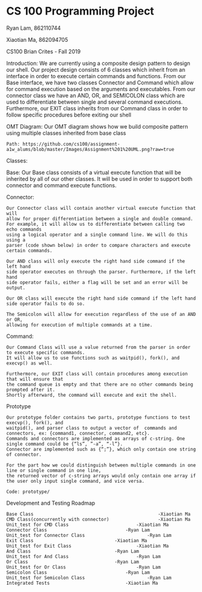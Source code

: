 # CS 100 Programming Project
Ryan Lam, 862110744	                                                                                            		

Xiaotian Ma, 862094705                                                            						

CS100 Brian Crites - Fall 2019

Introduction:
	We are currently using a composite design pattern to design our shell. 
Our project design consists of 6 classes which inherit from an interface in 
order to execute certain commands and functions. From our Base interface, 
we have two classes Connector and Command which allow for command execution 
based on the arguments and executables. From our connector class we have an 
AND, OR, and SEMICOLON class which are used to differentiate between single 
and several command executions. Furthermore, our EXIT class inherits from our 
Command class in order to follow specific procedures before exiting our shell


OMT Diagram:
	Our OMT diagram shows how we build composite pattern using multiple classes
inherited from base class

	Path: https://github.com/cs100/assignment-a1w_alums/blob/master/Images/Assignment%201%20UML.png?raw=true

Classes: 
	
Base:
	Our Base class consists of a virtual execute function that will be inherited 
	by all of our other classes. It will be used in order to support both connector and command execute functions. 

Connector:

	Our Connector class will contain another virtual execute function that will 
	allow for proper differentiation between a single and double command. 
	For example, it will allow us to differentiate between calling two echo commands 
	using a logical operator and a single command line. We will do this using a 
	parser (code shown below) in order to compare characters and execute certain commands. 

	Our AND class will only execute the right hand side command if the left hand 
	side operator executes on through the parser. Furthermore, if the left hand 
	side operator fails, either a flag will be set and an error will be output.

	Our OR class will execute the right hand side command if the left hand side operator fails to do so. 

	The Semicolon will allow for execution regardless of the use of an AND or OR, 
	allowing for execution of multiple commands at a time. 

Command:
	
	Our Command Class will use a value returned from the parser in order to execute specific commands.
	It will allow us to use functions such as waitpid(), fork(), and execvp() as well. 

 	Furthermore, our EXIT class will contain procedures among execution that will ensure that 
	the command queue is empty and that there are no other commands being prompted after it. 
	Shortly afterward, the command will execute and exit the shell. 

Prototype

	Our prototype folder contains two parts, prototype functions to test execvp(), fork(), and 
	waitpid(), and parser class to output a vector of  commands and connectors, ex: {command1, connector, command2, etc}. 
	Commands and connectors are implemented as arrays of c-string. One single command could be {“ls”, ”-a”, “-l”}. 
	Connector are implemented such as {“;”}, which only contain one string of connector. 

	For the part how we could distinguish between multiple commands in one line or single command in one line, 
	the returned vector of c-string arrays would only contain one array if the user only input single command, and vice versa. 

	Code: prototype/


Development and Testing Roadmap

	Base Class                                 				-Xiaotian Ma
	CMD Class(concurrently with connector)					-Xiaotian Ma
	Unit_test for CMD Class							-Xiaotian Ma
	Connector Class								-Ryan Lam
	Unit_test for Connector Class						-Ryan Lam
	Exit Class								-Xiaotian Ma
	Unit_test for Exit Class						-Xiaotian Ma
	And Class								-Ryan Lam
	Unit_test for And Class							-Ryan Lam
	Or Class								-Ryan Lam
	Unit_test for Or Class							-Ryan Lam
	Semicolon Class								-Ryan Lam
	Unit_test for Semicolon Class						-Ryan Lam
	Integrated Tests							-Xiaotian Ma
	

